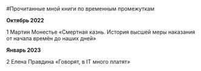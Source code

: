 #Прочитанные мной книги по временным промежуткам

**Октябрь 2022**

1 Мартин Монестье «Смертная казнь. История высшей меры наказания от начала времён до наших дней»

**Январь 2023**

2 Елена Правдина «Говорят, в IT много платят»
